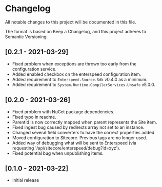 # Changelog

All notable changes to this project will be documented in this file.

The format is based on Keep a Changelog, and this project adheres to Semantic Versioning.

## [0.2.1 - 2021-03-29]

* Fixed problem when exceptions are thrown too early from the configuration service.
* Added enabled checkbox on the enterspeed configuration item.
* Added requirement to ```Enterspeed.Source.Sdk``` v0.4.0 as a minimum.
* Added requirement to ```System.Runtime.CompilerServices.Unsafe``` v5.0.0.

## [0.2.0 - 2021-03-26]

* Fixed problem with NuGet package dependencies.
* Fixed typo in readme.
* ParentId is now correctly mapped when parent represents the Site item.
* Fixed ingest bug caused by redirects array not set to an instance.
* Changed several field converters to have the correct properties added.
* Moved configuration to Sitecore. Previous <setting /> tags are no longer used.
* Added way of debugging what will be sent to Enterspeed (via requesting '/api/sitecore/enterspeed/debug?id=xyz').
* Fixed potential bug when unpublishing items.

## [0.1.0 - 2021-03-22]

* Initial release